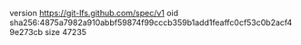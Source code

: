version https://git-lfs.github.com/spec/v1
oid sha256:4875a7982a910abbf59874f99cccb359b1add1feaffc0cf53c0b2acf49e273cb
size 47235
